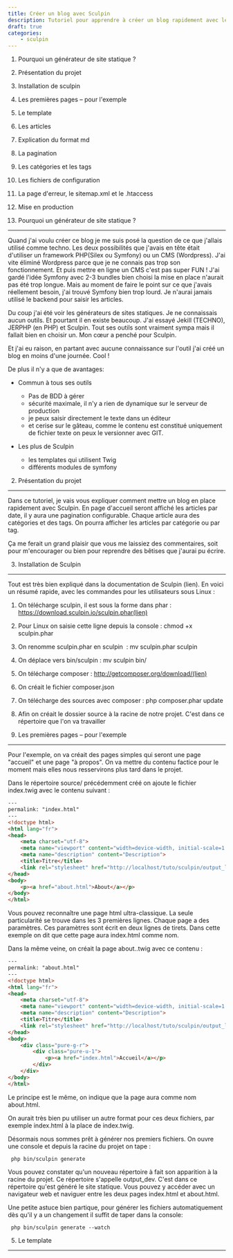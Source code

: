```yaml
---
title: Créer un blog avec Sculpin
description: Tutoriel pour apprendre à créer un blog rapidement avec le générateur de site statique Sculpin
draft: true
categories:
    - sculpin
---
```


1. Pourquoi un générateur de site statique ?
2. Présentation du projet
3. Installation de sculpin
4. Les premières pages – pour l'exemple
5. Le template
6. Les articles
1. Explication du format md
7. La pagination
8. Les catégories et les tags
9. Les fichiers de configuration
10. La page d'erreur, le sitemap.xml et le .htaccess
11. Mise en production

1. Pourquoi un générateur de site statique ?
--------------------------------------------

Quand j'ai voulu créer ce blog je me suis posé la question de ce que j'allais utilisé comme techno. Les deux possibilités que j'avais en tête était d'utiliser un framework PHP(Silex ou Symfony) ou un CMS (Wordpress).
J'ai vite éliminé Wordpress parce que je ne connais pas trop son fonctionnement. Et puis mettre en ligne un CMS c'est pas super FUN !
J'ai gardé l'idée Symfony avec 2-3 bundles bien choisi la mise en place n'aurait pas été trop longue.
Mais au moment de faire le point sur ce que j'avais réellement besoin, j'ai trouvé Symfony bien trop lourd. Je n'aurai jamais utilisé le backend pour saisir les articles. 

Du coup j'ai été voir les générateurs de sites statiques. Je ne connaissais aucun outils. Et pourtant il en existe beaucoup. J'ai essayé Jekill (TECHNO), JERPHP (en PHP) et Sculpin. Tout ses outils sont  vraiment sympa mais il fallait bien en choisir un. Mon cœur a penché pour Sculpin.

Et j'ai eu raison, en partant avec aucune connaissance sur l'outil j'ai créé un blog en moins d'une journée. Cool !

De plus il n'y a que de avantages:

+ Commun à tous ses outils
    + Pas de BDD à gérer
    + sécurité maximale, il n'y a rien de dynamique sur le serveur de production
    + je peux saisir directement le texte dans un éditeur
    + et cerise sur le gâteau, comme le contenu est constitué uniquement de fichier texte on peux le versionner avec GIT. 

+ Les plus de Sculpin
    + les templates qui utilisent Twig
    + différents modules de symfony


2. Présentation du projet
-------------------------

Dans ce tutoriel, je vais vous expliquer comment mettre un blog en place rapidement avec Sculpin.
En page d'accueil seront affiché les articles par date, il y aura une pagination configurable. Chaque article aura des catégories et des tags. On pourra afficher les articles par catégorie ou par tag.

Ça me ferait un grand plaisir que vous me laissiez des commentaires, soit pour m'encourager ou bien pour reprendre des bêtises que j'aurai pu écrire. 


3. Installation de Sculpin
--------------------------

Tout est très bien expliqué dans la documentation de Sculpin (lien). En voici un résumé rapide, avec les commandes pour les utilisateurs sous Linux :

1. On télécharge sculpin, il est sous la forme dans phar : https://download.sculpin.io/sculpin.phar(lien)
2. Pour Linux on saisie cette ligne depuis la console : chmod +x sculpin.phar 
3. On renomme sculpin.phar en sculpin  :  mv sculpin.phar sculpin
4. On déplace vers bin/sculpin : mv sculpin bin/
5. On télécharge composer : http://getcomposer.org/download/(lien)
6. On créait le fichier composer.json
7. On télécharge des sources avec composer : php composer.phar update
8. Afin on créait le dossier source à la racine de notre projet. C'est dans ce répertoire que l'on va travailler 


4. Les premières pages – pour l'exemple
---------------------------------------

Pour l'exemple, on va créait des pages simples qui seront une page "accueil" et une page "à propos". On va mettre du contenu factice pour le moment mais elles nous resservirons plus tard dans le projet.

Dans le répertoire source/ précédemment créé on ajoute le fichier index.twig avec le contenu suivant :

~~~html
---
permalink: "index.html"
---
<!doctype html>
<html lang="fr">
<head>
    <meta charset="utf-8">
    <meta name="viewport" content="width=device-width, initial-scale=1.0">
    <meta name="description" content="Description">
    <title>Titre</title>
    <link rel="stylesheet" href="http://localhost/tuto/sculpin/output_local/css/style.css" media="all">
</head>
<body>
    <p><a href="about.html">About</a></p>
</body>
</html>
~~~

Vous pouvez reconnaître une page html ultra-classique. La seule particularité se trouve dans les 3 premières lignes.
Chaque page a des paramètres. Ces paramètres sont écrit en deux lignes de tirets. Dans cette exemple on dit que cette page aura index.html comme nom. 

Dans la même veine, on créait la page about..twig avec ce contenu :

~~~html
---
permalink: "about.html"
---
<!doctype html>
<html lang="fr">
<head>
    <meta charset="utf-8">
    <meta name="viewport" content="width=device-width, initial-scale=1.0">
    <meta name="description" content="Description">
    <title>Titre</title>
    <link rel="stylesheet" href="http://localhost/tuto/sculpin/output_local/css/style.css" media="all">
</head>
<body>
    <div class="pure-g-r">
        <div class="pure-u-1">
            <p><a href="index.html">Accueil</a></p>
        </div>
    </div>
</body>
</html>
~~~

Le principe est le même, on indique que la page aura comme nom about.html.

On aurait très bien pu utiliser un autre format pour ces deux fichiers, par exemple index.html à la place de index.twig.

Désormais nous sommes prêt à générer nos premiers fichiers.
On ouvre une console et depuis la racine du projet on tape : 
~~~
 php bin/sculpin generate 
~~~

Vous pouvez constater qu'un nouveau répertoire à fait son apparition à la racine du projet. Ce répertoire s'appelle output_dev. C'est dans ce répertoire qu'est généré le site statique. Vous pouvez y accéder avec un navigateur web et naviguer entre les deux pages index.html et about.html.

Une petite astuce bien partique, pour générer les fichiers automatiquement dès qu'il y a un changement il suffit de taper dans la console:
~~~
 php bin/sculpin generate --watch
~~~

5. Le template
-------------